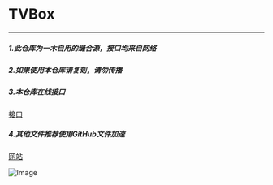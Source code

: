 # TVBox

------

##### 1.此仓库为一木自用的缝合源，接口均来自网络

##### 2.如果使用本仓库请复刻，请勿传播

##### 3.本仓库在线接口
[接口](https://ghproxy.com/https://raw.githubusercontent.com/xianyuyimu/TVBOX-/main/TVBox/%E4%B8%80%E6%9C%A8%E8%87%AA%E7%94%A8.json)
##### 4.其他文件推荐使用GitHub文件加速
[网站](https://ghproxy.com/)

![Image](https://m.360buyimg.com/babel/jfs/t1/98218/22/27501/307340/6360ceffE429b70b9/5cbcfd59a336c3ca.jpg)

